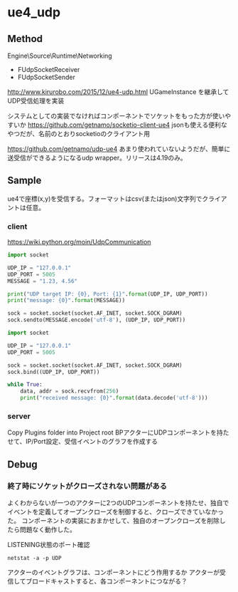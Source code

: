 # ue4_udp

## Method
Engine\Source\Runtime\Networking
- FUdpSocketReceiver
- FUdpSocketSender

http://www.kirurobo.com/2015/12/ue4-udp.html
UGameInstance を継承してUDP受信処理を実装

システムとしての実装でなければコンポーネントでソケットをもった方が使いやすいか
https://github.com/getnamo/socketio-client-ue4
jsonも使える便利なやつだが、名前のとおりsocketioのクライアント用

https://github.com/getnamo/udp-ue4
あまり使われていないようだが、簡単に送受信ができるようになるudp wrapper。リリースは4.19のみ。

## Sample
ue4で座標(x,y)を受信する。フォーマットはcsv(またはjson)文字列でクライアントは任意。

### client
https://wiki.python.org/moin/UdpCommunication

``` py:udp_client.py
import socket

UDP_IP = "127.0.0.1"
UDP_PORT = 5005
MESSAGE = "1.23, 4.56"

print("UDP target IP: {0}, Port: {1}".format(UDP_IP, UDP_PORT))
print("message: {0}".format(MESSAGE))

sock = socket.socket(socket.AF_INET, socket.SOCK_DGRAM)
sock.sendto(MESSAGE.encode('utf-8'), (UDP_IP, UDP_PORT))
```

``` py:udp_server.py
import socket

UDP_IP = "127.0.0.1"
UDP_PORT = 5005

sock = socket.socket(socket.AF_INET, socket.SOCK_DGRAM)
sock.bind((UDP_IP, UDP_PORT))

while True:
    data, addr = sock.recvfrom(256)
    print("received message: {0}".format(data.decode('utf-8')))
```

### server

Copy Plugins folder into Project root
BPアクターにUDPコンポーネントを持たせて、IP/Port設定、受信イベントのグラフを作成する

## Debug

### 終了時にソケットがクローズされない問題がある

よくわからないが一つのアクターに2つのUDPコンポーネントを持たせ、独自でイベントを定義してオープンクローズを制御すると、クローズできていなかった。
コンポーネントの実装におまかせして、独自のオープンクローズを削除したら問題なく動作した。

LISTENING状態のポート確認

```
netstat -a -p UDP
```

アクターのイベントグラフは、コンポーネントにどう作用するか
アクターが受信してブロードキャストすると、各コンポーネントにつながる？
